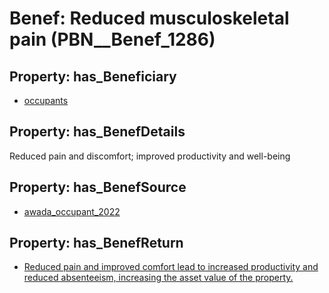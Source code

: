 # Benef: __Reduced musculoskeletal pain__ (PBN__Benef_1286)

## Property: has_Beneficiary

* [occupants](../Stakeholder/PBN__Stakeholder_92)

## Property: has_BenefDetails

Reduced pain and discomfort; improved productivity and well-being

## Property: has_BenefSource

* [awada_occupant_2022](../Article/PBN__Article_273)

## Property: has_BenefReturn

* [Reduced pain and improved comfort lead to increased productivity and reduced absenteeism, increasing the asset value of the property.](../BenefReturn/PBN__BenefReturn_1451)

